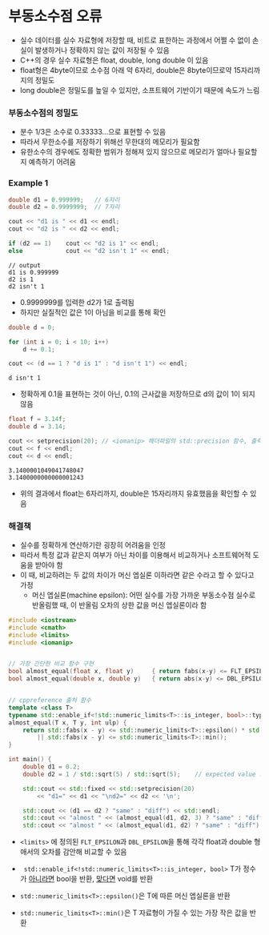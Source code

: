 # 부동소수점 오류

* 실수 데이터를 실수 자료형에 저장할 때, 비트로 표한하는 과정에서 어쩔 수 없이 손실이 발생하거나 정확하지 않는 값이 저장될 수 있음
* C++의 경우 실수 자료형은 float, double, long double 이 있음
* float형은 4byte이므로 소수점 아래 약 6자리, double은 8byte이므로약 15자리까지의 정밀도
* long double은 정밀도를 높일 수 있지만, 소프트웨어 기반이기 때문에 속도가 느림



### 부동소수점의 정밀도

* 분수 1/3은 소수로 0.33333...으로 표현할 수 있음
* 따라서 무한소수를 저장하기 위해선 무한대의 메모리가 필요함
* 유한소수의 경우에도 정확한 범위가 정해져 있지 않으므로 메모리가 얼마나 필요할 지 예측하기 어려움



### Example 1

```c++
double d1 = 0.999999;	// 6자리
double d2 = 0.9999999;  // 7자리

cout << "d1 is " << d1 << endl;
cout << "d2 is " << d2 << endl;

if (d2 == 1) 	cout << "d2 is 1" << endl;
else			cout << "d2 isn't 1" << endl;
```

```
// output
d1 is 0.999999
d2 is 1
d2 isn't 1
```

* 0.9999999를 입력한 d2가 1로 출력됨
* 하지만 실질적인 값은 1이 아님을 비교를 통해 확인



```c++
double d = 0;

for (int i = 0; i < 10; i++)
    d += 0.1;

cout << (d == 1 ? "d is 1" : "d isn't 1") << endl;
```

```
d isn't 1
```

* 정확하게 0.1을 표현하는 것이 아닌, 0.1의 근사값을 저장하므로 d의 값이 1이 되지 않음



```c++
float f = 3.14f;
double d = 3.14;

cout << setprecision(20); // <iomanip> 헤더파일의 std::precision 함수, 출력할 자릿수를 설정
cout << f << endl;
cout << d << endl;
```

```
3.1400001049041748047
3.1400000000000001243
```

* 위의 결과에서 float는 6자리까지, double은 15자리까지 유효했음을 확인할 수 있음



### 해결책

* 실수를 정확하게 연산하기란 굉장히 어려움을 인정
* 따라서 특정 값과 같은지 여부가 아닌 차이를 이용해서 비교하거나 소프트웨어적 도움을 받아야 함
* 이 때, 비교하려는 두 값의 차이가 머신 엡실론 이하라면 같은 수라고 할 수 있다고 가정
  * 머신 엡실론(machine epsilon):  어떤 실수를 가장 가까운 부동소수점 실수로 반올림했 때, 이 반올림 오차의 상한 값을 머신 엡실론이라 함

```C++
#include <iostream>
#include <cmath>
#include <limits>
#include <iomanip>


// 가장 간단한 비교 함수 구현
bool almost_equal(float x, float y)		{ return fabs(x-y) <= FLT_EPSILON; } 	// float 비교
bool almost_equal(double x, double y) 	{ return abs(x-y) <= DBL_EPSILON; }		// double 비교


// cppreference 출처 함수
template <class T>
typename std::enable_if<!std::numeric_limits<T>::is_integer, bool>::type
almost_equal(T x, T y, int ulp) {
	return std::fabs(x - y) <= std::numeric_limits<T>::epsilon() * std::fabs(x + y) * ulp
		|| std::fabs(x - y) <= std::numeric_limits<T>::min();
}

int main() {
	double d1 = 0.2;
	double d2 = 1 / std::sqrt(5) / std::sqrt(5);	// expected value : 0.2

	std::cout << std::fixed << std::setprecision(20)
		<< "d1=" << d1 << "\nd2=" << d2 << '\n';

	std::cout << (d1 == d2 ? "same" : "diff") << std::endl;
	std::cout << "almost " << (almost_equal(d1, d2, 3) ? "same" : "diff") << std::endl;
	std::cout << "almost " << (almost_equal(d1, d2) ? "same" : "diff") << std::endl;
```

* `<limits>` 에 정의된 `FLT_EPSILON`과 `DBL_EPSILON`을 통해 각각 float과 double 형애서의 오차를 감안해 비교할 수 있음
* ` std::enable_if<!std::numeric_limits<T>::is_integer, bool>` T가 정수가 <u>아니라면</u> bool을 반환, <u>맞다면</u> void를 반환

* `std::numeric_limits<T>::epsilon()`은 T에 따른 머신 엡실론을 반환
* `std::numeric_limits<T>::min()`은 T 자료형이 가질 수 있는 가장 작은 값을 반환


